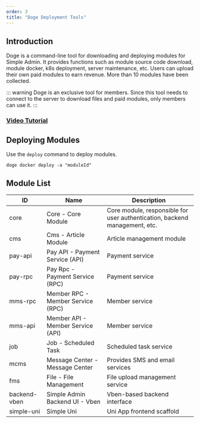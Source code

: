 ```yaml
---
order: 3
title: "Doge Deployment Tools"
---
```



## Introduction

Doge is a command-line tool for downloading and deploying modules for Simple Admin. It provides functions such as module source code download, module docker, k8s deployment, server maintenance, etc. Users can upload their own paid modules to earn revenue. More than 10 modules have been collected.

::: warning
Doge is an exclusive tool for members. Since this tool needs to connect to the server to download files and paid modules, only members can use it.
:::

### [Video Tutorial](https://www.bilibili.com/video/BV1vg4y1Z7hK/?share_source=copy_web&vd_source=f045c6cd68640dbfa7188638af9c7b03)

## Deploying Modules

Use the `deploy` command to deploy modules.

```shell
doge docker deploy -a "moduleId"
```

## Module List


| **ID**       | **Name**                          | **Description**                                                            |
| ------------ | --------------------------------- | -------------------------------------------------------------------------- |
| core         | Core - Core Module                | Core module, responsible for user authentication, backend management, etc. |
| cms          | Cms - Article Module              | Article management module                                                  |
| pay-api      | Pay API - Payment Service (API)   | Payment service                                                            |
| pay-rpc      | Pay Rpc - Payment Service (RPC)   | Payment service                                                            |
| mms-rpc      | Member RPC - Member Service (RPC) | Member service                                                             |
| mms-api      | Member API - Member Service (API) | Member service                                                             |
| job          | Job - Scheduled Task              | Scheduled task service                                                     |
| mcms         | Message Center - Message Center   | Provides SMS and email services                                            |
| fms          | File - File Management            | File upload management service                                             |
| backend-vben | Simple Admin Backend UI - Vben    | Vben-based backend interface                                               |
| simple-uni   | Simple Uni                        | Uni App frontend scaffold                                                  |
